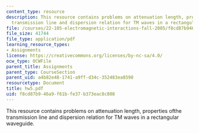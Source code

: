```yaml
---
content_type: resource
description: This resource contains problems on attenuation length, properties ofthe
  transmission line and dispersion relation for TM waves in a rectangular waveguide.
file: /courses/22-105-electromagnetic-interactions-fall-2005/f8cd87b946a9f61bfe37b373eac8c808_hw5.pdf
file_size: 41744
file_type: application/pdf
learning_resource_types:
- Assignments
license: https://creativecommons.org/licenses/by-nc-sa/4.0/
ocw_type: OCWFile
parent_title: Assignments
parent_type: CourseSection
parent_uid: a4b82e48-1741-a9ff-d34c-352483ea8598
resourcetype: Document
title: hw5.pdf
uid: f8cd87b9-46a9-f61b-fe37-b373eac8c808
---
```

This resource contains problems on attenuation length, properties ofthe transmission line and dispersion relation for TM waves in a rectangular waveguide.